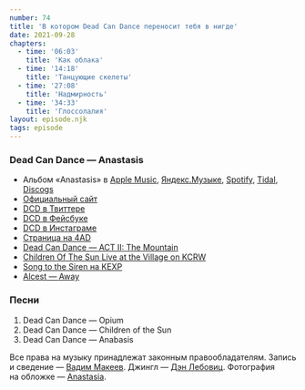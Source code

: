 ```yaml
---
number: 74
title: 'В котором Dead Can Dance переносит тебя в нигде'
date: 2021-09-28
chapters:
  - time: '06:03'
    title: 'Как облака'
  - time: '14:18'
    title: 'Танцующие скелеты'
  - time: '27:08'
    title: 'Надмирность'
  - time: '34:33'
    title: 'Глоссолалия'
layout: episode.njk
tags: episode
---
```


### Dead Can Dance — Anastasis

- Альбом «Anastasis» в
  [Apple Music](https://music.apple.com/album/538394108),
  [Яндекс.Музыке](https://music.yandex.ru/album/ID),
  [Spotify](https://open.spotify.com/album/ID),
  [Tidal](https://tidal.com/browse/album/ID),
  [Discogs](https://www.discogs.com/master/ID)
- [Официальный сайт](https://www.deadcandance.com/)
- [DCD в Твиттере](https://twitter.com/DCDmusic)
- [DCD в Фейсбуке](https://www.facebook.com/DeadCanDanceOfficial)
- [DCD в Инстаграме](https://www.instagram.com/dcdofficial)
- [Страница на 4AD](https://4ad.com/artists/deadcandance)
- [Dead Can Dance — ACT II: The Mountain](https://youtu.be/7em5haBGxz4)
- [Children Of The Sun Live at the Village on KCRW](https://youtu.be/gw0I12BHZ6I)
- [Song to the Siren на KEXP](https://youtu.be/g4en3W5U1yo)
- [Alcest — Away](https://youtu.be/wZ57uBx68N8)

### Песни

1. Dead Can Dance — Opium
2. Dead Can Dance — Children of the Sun
3. Dead Can Dance — Anabasis

Все права на музыку принадлежат законным правообладателям.
Запись и сведение — [Вадим Макеев](https://twitter.com/pepelsbey).
Джингл — [Дэн Лебовиц](https://www.youtube.com/channel/UC38A5qHrlc_Zgua7vL4b96w).
Фотография на обложке — [Anastasia](https://unsplash.com/photos/IkiQcIEFObg).
